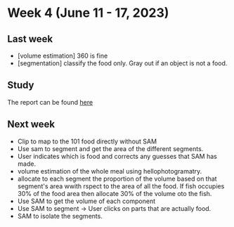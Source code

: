 # Week 4 (June 11 - 17, 2023)

## Last week

- [volume estimation] 360 is fine
- [segmentation] classify the food only. Gray out if an object is not a food.

## Study

The report can be found [here](./report/week4_report.md)

## Next week

- Clip to map to the 101 food directly without SAM
- Use sam to segment and get the area of the different segments.
- User indicates which is food and corrects any guesses that SAM has made.
- volume estimation of the whole meal using hellophotogramatry.
- allocate to each segment the proportion of the volume based on that segment's area wwith rspect to the area of all the food. If fish occupies 30% of the food area then allocate 30% of the volume oto the fish.
- Use SAM to get the volume of each component
- Use SAM to segment -> User clicks on parts that are actually food.
- SAM to isolate the segments.
